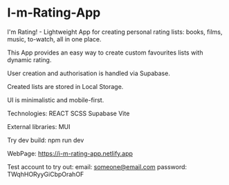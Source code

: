 # I-m-Rating-App

I'm Rating! - Lightweight App for creating personal rating lists: books, films, music, to-watch, all in one place.

This App provides an easy way to create custom favourites lists with dynamic rating. 

User creation and authorisation is handled via Supabase.

Created lists are stored in Local Storage.

UI is minimalistic and mobile-first.

Technologies:
REACT
SCSS
Supabase
Vite

External libraries:
MUI

Try dev build:
npm run dev

WebPage: https://i-m-rating-app.netlify.app

Test account to try out:
email: someone@email.com
password: TWqhHORyyGiCbpOrahOF


